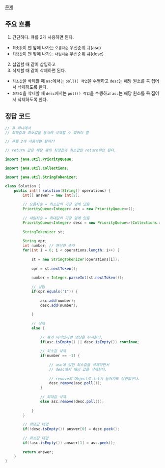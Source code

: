[문제](https://school.programmers.co.kr/learn/courses/30/lessons/42628)

## 주요 흐름

1) 간단하다. 큐를 2개 사용하면 된다.  
 - `최솟값`이 맨 앞에 나가는 `오름차순` 우선순위 큐(asc)
 - `최댓값`이 맨 앞에 나가는 `내림차순` 우선순위 큐(desc)

2) 삽입할 때 같이 삽입하고  
3) 삭제할 때 같이 삭제하면 된다.

- `최소값`을 삭제할 때 `asc`에서는 `poll() 작업`을 수행하고 `desc`는 해당 원소를 콕 집어서 삭제하도록 한다.
- `최대값`을 삭제할 때 `desc`에서는 `poll() 작업`을 수행하고 `asc`는 해당 원소를 콕 집어서 삭제하도록 한다.

## 정답 코드 

``` java
// 큐 하나에서 
// 최댓값과 최소값을 동시에 삭제할 수 있어야 함

// 큐를 2개 사용하면 될까??

// return 값은 해당 큐의 최댓값과 최소값만 return하면 된다.

import java.util.PriorityQueue;

import java.util.Collections;

import java.util.StringTokenizer;

class Solution {
    public int[] solution(String[] operations) {
        int[] answer = new int[2];
        
        // 오름차순 = 최소값이 가장 앞에 있음
        PriorityQueue<Integer> asc = new PriorityQueue<>();
        
        // 내림차순 = 최대값이 가장 앞에 있음
        PriorityQueue<Integer> desc = new PriorityQueue<>(Collections.reverseOrder());
        
        StringTokenizer st; 
        
        String opr;
        int number; // 연산과 숫자
        for(int i = 0; i < operations.length; i++) {
            
            st = new StringTokenizer(operations[i]);
            
            opr = st.nextToken();
            
            number = Integer.parseInt(st.nextToken());
            
            // 삽입
            if(opr.equals("I")) {
                
                asc.add(number);
                desc.add(number);
                
            }
            
            // 삭제
            else {
                
                // 큐가 비어있다면 연산을 무시한다.
                if(asc.isEmpty() || desc.isEmpty()) continue;
                
                // 최소값 삭제
                if(number == -1) {
                    
                    // asc에 있던 최소값을 삭제하면서
                    // desc에서 해당 값을 삭제한다.
                    
                    // remove의 Object로 int가 들어가도 상관없구나.
                    desc.remove(asc.poll());
                }
                
                // 최대값 삭제
                else asc.remove(desc.poll());
            
            }
        }
        
        // 최댓값 대입
        if(!desc.isEmpty()) answer[0] = desc.peek();
        
        // 최소값 대입
        if(!asc.isEmpty()) answer[1] = asc.peek();
        
        return answer;
    }
}
```
